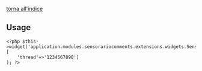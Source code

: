 [torna all'indice](https://github.com/sensorario/sensorario-comments/blob/master/readme.md)

## Usage

    <?php $this->widget('application.modules.sensorariocomments.extensions.widgets.SensorarioCommentsWidget', [
        'thread'=>'1234567890']
    ); ?>